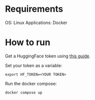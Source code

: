 # Requirements

OS: Linux
Applications: Docker

# How to run

Get a HuggingFace token using [this guide](https://huggingface.co/docs/hub/en/security-tokens).

Set your token as a variable:

`export HF_TOKEN=<YOUR TOKEN>`

Run the docker compose:

`docker compose up`